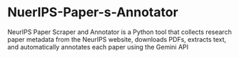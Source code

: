 # NuerIPS-Paper-s-Annotator
NeurIPS Paper Scraper and Annotator is a Python tool that collects research paper metadata from the NeurIPS website, downloads PDFs, extracts text, and automatically annotates each paper using the Gemini API

